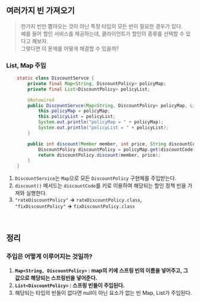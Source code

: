 ## 여러가지 빈 가져오기 
> 한가지 빈만 뽑아오는 것이 아닌 특정 타입의 모든 빈이 필요한 경우가 있다.  <br/>
> 예를 들어 할인 서비스를 제공하는데, 클라이언트가 할인의 종류를 선택할 수 있다고 해보자. <br/>
> 그렇다면 이 문제를 어떻게 해결할 수 있을까? 

### List, Map 주입 
```java
    static class DiscountServce {
        private final Map<String, DiscountPolicy> policyMap;
        private final List<DiscountPolicy> policyList;

        @Autowired
        public DiscountServce(Map<String, DiscountPolicy> policyMap, List<DiscountPolicy> policyList) {
            this.policyMap = policyMap;
            this.policyList = policyList;
            System.out.println("policyMap = " + policyMap);
            System.out.println("policyList = " + policyList);
        }

        public int discount(Member member, int price, String discountCode) {
            DiscountPolicy discountPolicy = policyMap.get(discountCode);
            return discountPolicy.discount(member, price);
        }
    }
```
1. `DiscountService`는 `Map`으로 모든 `DiscountPolicy` 구현체를 주입받는다. 
2. `discount()` 메서드는 `discountCode`를 키로 이용하여 해당되는 할인 정책 빈을 가져와 실행한다. 
3. `"rateDiscountPolicy"` **->** `rateDiscountPolicy.class`,  `"fixDiscountPolicy"` **->** `fixDiscountPolicy.class` 

<br/>

## 정리 
### 주입은 어떻게 이루어지는 것일까? 
1. **`Map<String, DiscountPolicy>` : map의 키에 스프링 빈의 이름을 넣어주고, 그 값으로 해당되는 스프링빈을 넣어준다.**
2. **`List<DiscountPolicy>` : 스프링 빈들이 주입된다.** 
3. 해당되는 타입의 빈들이 없다면 null이 아닌 요소가 없는 빈 Map, List가 주입된다.
